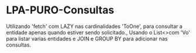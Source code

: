 # LPA-PURO-Consultas
Utilizando 'fetch' com LAZY nas cardinalidades 'ToOne', para consultar a entidade apenas quando estiver sendo solicitado., Usando o List&lt;>com 'Vo' para listar varias entidades e JOIN e GROUP BY para adicionar nas consultas.
